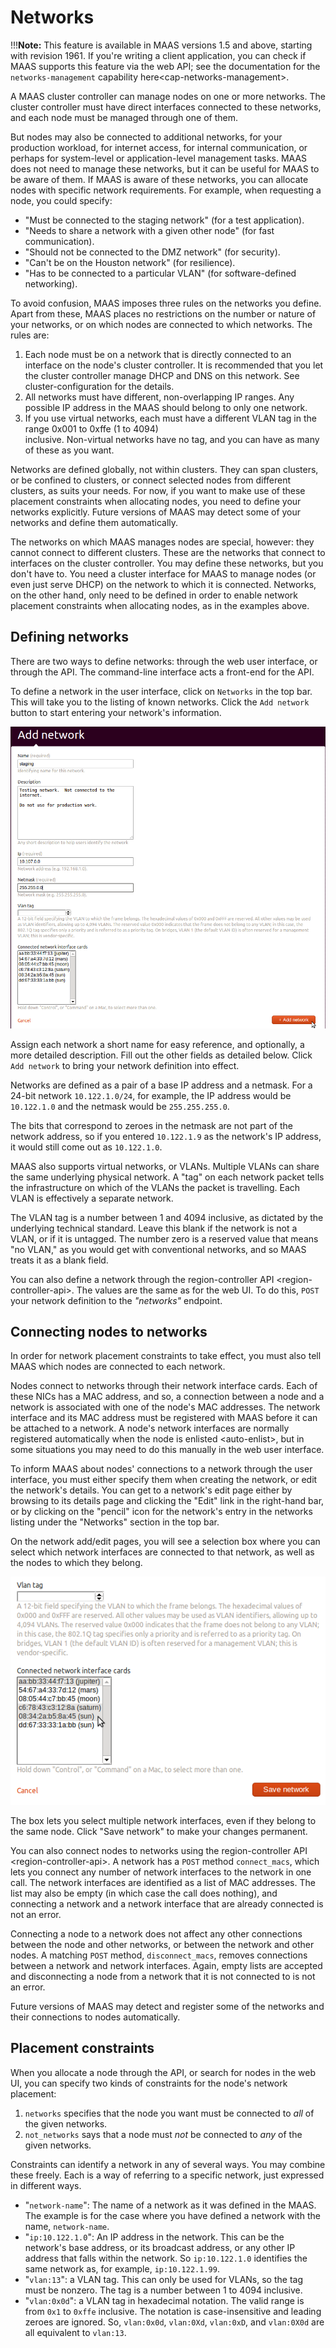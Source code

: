 Networks
========

!!!**Note:** This feature is available in MAAS versions 1.5 and above, starting with revision 1961. If you're writing a client application, you can check if MAAS supports this feature via the web API; see the documentation for the `networks-management` capability here\<cap-networks-management\>.

A MAAS cluster controller can manage nodes on one or more networks. The cluster controller must have direct interfaces connected to these networks, and each node must be managed through one of them.

But nodes may also be connected to additional networks, for your production workload, for internet access, for internal communication, or perhaps for system-level or application-level management tasks. MAAS does not need to manage these networks, but it can be useful for MAAS to be aware of them. If MAAS is aware of these networks, you can allocate nodes with specific network requirements. For example, when requesting a node, you could specify:

-   "Must be connected to the staging network" (for a test application).
-   "Needs to share a network with a given other node" (for fast communication).
-   "Should not be connected to the DMZ network" (for security).
-   "Can't be on the Houston network" (for resilience).
-   "Has to be connected to a particular VLAN" (for software-defined networking).

To avoid confusion, MAAS imposes three rules on the networks you define. Apart from these, MAAS places no restrictions on the number or nature of your networks, or on which nodes are connected to which networks. The rules are:

1.  Each node must be on a network that is directly connected to an interface on the node's cluster controller. It     is recommended that you let the cluster controller manage DHCP and DNS on this network. See
    cluster-configuration for the details.
1.  All networks must have different, non-overlapping IP ranges. Any possible IP address in the MAAS should belong     to only one network.
1.  If you use virtual networks, each must have a different VLAN tag in the range 0x001 to 0xffe (1 to 4094)  
    inclusive. Non-virtual networks have no tag, and you can have as many of these as you want.

Networks are defined globally, not within clusters. They can span clusters, or be confined to clusters, or connect selected nodes from different clusters, as suits your needs. For now, if you want to make use of these placement constraints when allocating nodes, you need to define your networks explicitly. Future versions of MAAS may detect some of your networks and define them automatically.

The networks on which MAAS manages nodes are special, however: they cannot connect to different clusters. These are the networks that connect to interfaces on the cluster controller. You may define these networks, but you don't have to. You need a cluster interface for MAAS to manage nodes (or even just serve DHCP) on the network to which it is connected. Networks, on the other hand, only need to be defined in order to enable network placement constraints when allocating nodes, as in the examples above.

## Defining networks

There are two ways to define networks: through the web user interface, or through the API. The command-line interface acts a front-end for the API.

To define a network in the user interface, click on `Networks` in the top bar. This will take you to the listing of known networks. Click the `Add network` button to start entering your network's information.

![image](media/add-network.png)

Assign each network a short name for easy reference, and optionally, a more detailed description. Fill out the other fields as detailed below. Click `Add network` to bring your network definition into effect.

Networks are defined as a pair of a base IP address and a netmask. For a 24-bit network `10.122.1.0/24`, for example, the IP address would be `10.122.1.0` and the netmask would be `255.255.255.0`.

The bits that correspond to zeroes in the netmask are not part of the network address, so if you entered `10.122.1.9` as the network's IP address, it would still come out as `10.122.1.0`.

MAAS also supports virtual networks, or VLANs. Multiple VLANs can share the same underlying physical network. A "tag" on each network packet tells the infrastructure on which of the VLANs the packet is travelling. Each VLAN is effectively a separate network.

The VLAN tag is a number between 1 and 4094 inclusive, as dictated by the underlying technical standard. Leave this blank if the network is not a VLAN, or if it is untagged. The number zero is a reserved value that means "no VLAN," as you would get with conventional networks, and so MAAS treats it as a blank field.

You can also define a network through the region-controller API \<region-controller-api\>. The values are the same as for the web UI. To do this, `POST` your network definition to the *"networks"* endpoint.

## Connecting nodes to networks

In order for network placement constraints to take effect, you must also tell MAAS which nodes are connected to each network.

Nodes connect to networks through their network interface cards. Each of these NICs has a MAC address, and so, a connection between a node and a network is associated with one of the node's MAC addresses. The network interface and its MAC address must be registered with MAAS before it can be attached to a network. A node's network interfaces are normally registered automatically when the node is enlisted \<auto-enlist\>, but in some situations you may need to do this manually in the web user interface.

To inform MAAS about nodes' connections to a network through the user interface, you must either specify them when creating the network, or edit the network's details. You can get to a network's edit page either by browsing to its details page and clicking the "Edit" link in the right-hand bar, or by clicking on the "pencil" icon for the network's entry in the networks listing under the "Networks" section in the top bar.

On the network add/edit pages, you will see a selection box where you can select which network interfaces are connected to that network, as well as the nodes to which they belong.

![image](media/connect-nodes-to-network.png)

The box lets you select multiple network interfaces, even if they belong to the same node. Click "Save network" to make your changes permanent.

You can also connect nodes to networks using the region-controller API \<region-controller-api\>. A network has a `POST` method `connect_macs`, which lets you connect any number of network interfaces to the network in one call. The network interfaces are identified as a list of MAC addresses. The list may also be empty (in which case the call does nothing), and connecting a network and a network interface that are already connected is not an error.

Connecting a node to a network does not affect any other connections between the node and other networks, or between the network and other nodes. A matching `POST` method, `disconnect_macs`, removes connections between a network and network interfaces. Again, empty lists are accepted and disconnecting a node from a network that it is not connected to is not an error.

Future versions of MAAS may detect and register some of the networks and their connections to nodes automatically.

## Placement constraints


When you allocate a node through the API, or search for nodes in the web UI, you can specify two kinds of constraints for the node's network placement:

1.  `networks` specifies that the node you want must be connected to *all* of the given networks.
1.  `not_networks` says that a node must *not* be connected to *any* of the given networks.

Constraints can identify a network in any of several ways. You may combine these freely. Each is a way of referring to a specific network, just expressed in different ways.

-   "`network-name`": The name of a network as it was defined in the MAAS. The example is for the case where you have defined a network with the name, `network-name`.
-   "`ip:10.122.1.0`": An IP address in the network. This can be the network's base address, or its broadcast address, or any other IP address that falls within the network. So `ip:10.122.1.0` identifies the same network as, for example, `ip:10.122.1.99`.
-   "`vlan:13`": a VLAN tag. This can only be used for VLANs, so the tag must be nonzero. The tag is a number between 1 to 4094 inclusive.
-   "`vlan:0x0d`": a VLAN tag in hexadecimal notation. The valid range is from `0x1` to `0xffe` inclusive. The notation is case-insensitive and leading zeroes are ignored. So, `vlan:0x0d`, `vlan:0Xd`, `vlan:0xD`, and `vlan:0X0d` are all equivalent to `vlan:13`.

